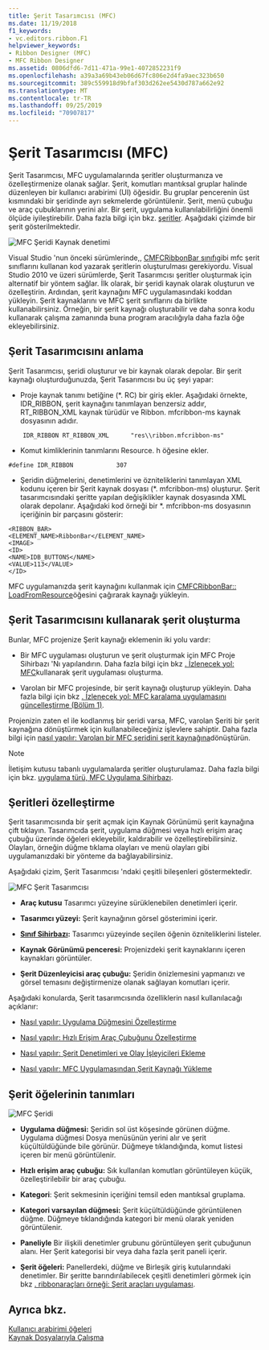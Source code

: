```yaml
---
title: Şerit Tasarımcısı (MFC)
ms.date: 11/19/2018
f1_keywords:
- vc.editors.ribbon.F1
helpviewer_keywords:
- Ribbon Designer (MFC)
- MFC Ribbon Designer
ms.assetid: 0806dfd6-7d11-471a-99e1-4072852231f9
ms.openlocfilehash: a39a3a69b43eb06d67fc806e2d4fa9aec323b650
ms.sourcegitcommit: 389c559918d9bfaf303d262ee5430d787a662e92
ms.translationtype: MT
ms.contentlocale: tr-TR
ms.lasthandoff: 09/25/2019
ms.locfileid: "70907817"
---
```

# <a name="ribbon-designer-mfc"></a>Şerit Tasarımcısı (MFC)

Şerit Tasarımcısı, MFC uygulamalarında şeritler oluşturmanıza ve özelleştirmenize olanak sağlar. Şerit, komutları mantıksal gruplar halinde düzenleyen bir kullanıcı arabirimi (UI) öğesidir. Bu gruplar pencerenin üst kısmındaki bir şeridinde ayrı sekmelerde görüntülenir. Şerit, menü çubuğu ve araç çubuklarının yerini alır. Bir şerit, uygulama kullanılabilirliğini önemli ölçüde iyileştirebilir. Daha fazla bilgi için bkz. [şeritler](/windows/win32/uxguide/cmd-ribbons). Aşağıdaki çizimde bir şerit gösterilmektedir.

![MFC Şeridi Kaynak denetimi](../mfc/media/ribbon_no_callouts.png "MFC Şeridi Kaynak denetimi")

Visual Studio 'nun önceki sürümlerinde,, [CMFCRibbonBar sınıfı](../mfc/reference/cmfcribbonbar-class.md)gibi mfc şerit sınıflarını kullanan kod yazarak şeritlerin oluşturulması gerekiyordu. Visual Studio 2010 ve üzeri sürümlerde, Şerit Tasarımcısı şeritler oluşturmak için alternatif bir yöntem sağlar. İlk olarak, bir şeridi kaynak olarak oluşturun ve özelleştirin. Ardından, şerit kaynağını MFC uygulamasındaki koddan yükleyin. Şerit kaynaklarını ve MFC şerit sınıflarını da birlikte kullanabilirsiniz. Örneğin, bir şerit kaynağı oluşturabilir ve daha sonra kodu kullanarak çalışma zamanında buna program aracılığıyla daha fazla öğe ekleyebilirsiniz.

## <a name="understanding-the-ribbon-designer"></a>Şerit Tasarımcısını anlama

Şerit Tasarımcısı, şeridi oluşturur ve bir kaynak olarak depolar. Bir şerit kaynağı oluşturduğunuzda, Şerit Tasarımcısı bu üç şeyi yapar:

- Proje kaynak tanımı betiğine (*. RC) bir giriş ekler. Aşağıdaki örnekte, IDR_RIBBON, şerit kaynağını tanımlayan benzersiz addır, RT_RIBBON_XML kaynak türüdür ve Ribbon. mfcribbon-ms kaynak dosyasının adıdır.

```
    IDR_RIBBON RT_RIBBON_XML      "res\\ribbon.mfcribbon-ms"
```

- Komut kimliklerinin tanımlarını Resource. h öğesine ekler.

```
#define IDR_RIBBON            307
```

- Şeridin düğmelerini, denetimlerini ve özniteliklerini tanımlayan XML kodunu içeren bir Şerit kaynak dosyası (*. mfcribbon-ms) oluşturur. Şerit tasarımcısındaki şeritte yapılan değişiklikler kaynak dosyasında XML olarak depolanır. Aşağıdaki kod örneği bir \*. mfcribbon-ms dosyasının içeriğinin bir parçasını gösterir:

```
<RIBBON_BAR>
<ELEMENT_NAME>RibbonBar</ELEMENT_NAME>
<IMAGE>
<ID>
<NAME>IDB_BUTTONS</NAME>
<VALUE>113</VALUE>
</ID>
```

MFC uygulamanızda şerit kaynağını kullanmak için [CMFCRibbonBar:: LoadFromResource](../mfc/reference/cmfcribbonbar-class.md#loadfromresource)öğesini çağırarak kaynağı yükleyin.

## <a name="creating-a-ribbon-by-using-the-ribbon-designer"></a>Şerit Tasarımcısını kullanarak şerit oluşturma

Bunlar, MFC projenize Şerit kaynağı eklemenin iki yolu vardır:

- Bir MFC uygulaması oluşturun ve şerit oluşturmak için MFC Proje Sihirbazı 'Nı yapılandırın. Daha fazla bilgi için bkz [. İzlenecek yol: MFC](../mfc/walkthrough-creating-a-ribbon-application-by-using-mfc.md)kullanarak şerit uygulaması oluşturma.

- Varolan bir MFC projesinde, bir şerit kaynağı oluşturup yükleyin. Daha fazla bilgi için bkz [. İzlenecek yol: MFC karalama uygulamasını güncelleştirme (Bölüm 1)](../mfc/walkthrough-updating-the-mfc-scribble-application-part-1.md).

Projenizin zaten el ile kodlanmış bir şeridi varsa, MFC, varolan Şeriti bir şerit kaynağına dönüştürmek için kullanabileceğiniz işlevlere sahiptir. Daha fazla bilgi için [nasıl yapılır: Varolan bir MFC şeridini şerit kaynağına](../mfc/how-to-convert-an-existing-mfc-ribbon-to-a-ribbon-resource.md)dönüştürün.

> [!NOTE]
>  İletişim kutusu tabanlı uygulamalarda şeritler oluşturulamaz. Daha fazla bilgi için bkz. [uygulama türü, MFC Uygulama Sihirbazı](../mfc/reference/application-type-mfc-application-wizard.md).

## <a name="customizing-ribbons"></a>Şeritleri özelleştirme

Şerit tasarımcısında bir şerit açmak için Kaynak Görünümü şerit kaynağına çift tıklayın. Tasarımcıda şerit, uygulama düğmesi veya hızlı erişim araç çubuğu üzerinde öğeleri ekleyebilir, kaldırabilir ve özelleştirebilirsiniz. Olayları, örneğin düğme tıklama olayları ve menü olayları gibi uygulamanızdaki bir yönteme da bağlayabilirsiniz.

Aşağıdaki çizim, Şerit Tasarımcısı 'ndaki çeşitli bileşenleri göstermektedir.

![MFC Şerit Tasarımcısı](../mfc/media/ribbon_designer.png "MFC Şerit Tasarımcısı")

- **Araç kutusu** Tasarımcı yüzeyine sürüklenebilen denetimleri içerir.

- **Tasarımcı yüzeyi:** Şerit kaynağının görsel gösterimini içerir.

- **[Sınıf Sihirbazı](reference/mfc-class-wizard.md):** Tasarımcı yüzeyinde seçilen öğenin özniteliklerini listeler.

- **Kaynak Görünümü penceresi:** Projenizdeki şerit kaynaklarını içeren kaynakları görüntüler.

- **Şerit Düzenleyicisi araç çubuğu:** Şeridin önizlemesini yapmanızı ve görsel temasını değiştirmenize olanak sağlayan komutları içerir.

Aşağıdaki konularda, Şerit tasarımcısında özelliklerin nasıl kullanılacağı açıklanır:

- [Nasıl yapılır: Uygulama Düğmesini Özelleştirme](../mfc/how-to-customize-the-application-button.md)

- [Nasıl yapılır: Hızlı Erişim Araç Çubuğunu Özelleştirme](../mfc/how-to-customize-the-quick-access-toolbar.md)

- [Nasıl yapılır: Şerit Denetimleri ve Olay İşleyicileri Ekleme](../mfc/how-to-add-ribbon-controls-and-event-handlers.md)

- [Nasıl yapılır: MFC Uygulamasından Şerit Kaynağı Yükleme](../mfc/how-to-load-a-ribbon-resource-from-an-mfc-application.md)

## <a name="definitions-of-ribbon-elements"></a>Şerit öğelerinin tanımları

![MFC Şeridi](../mfc/media/ribbon.png "MFC Şeridi")

- **Uygulama düğmesi:** Şeridin sol üst köşesinde görünen düğme. Uygulama düğmesi Dosya menüsünün yerini alır ve şerit küçültüldüğünde bile görünür. Düğmeye tıklandığında, komut listesi içeren bir menü görüntülenir.

- **Hızlı erişim araç çubuğu:** Sık kullanılan komutları görüntüleyen küçük, özelleştirilebilir bir araç çubuğu.

- **Kategori**: Şerit sekmesinin içeriğini temsil eden mantıksal gruplama.

- **Kategori varsayılan düğmesi:** Şerit küçültüldüğünde görüntülenen düğme. Düğmeye tıklandığında kategori bir menü olarak yeniden görüntülenir.

- **Paneliyle** Bir ilişkili denetimler grubunu görüntüleyen şerit çubuğunun alanı. Her Şerit kategorisi bir veya daha fazla şerit paneli içerir.

- **Şerit öğeleri:** Panellerdeki, düğme ve Birleşik giriş kutularındaki denetimler. Bir şeritte barındırılabilecek çeşitli denetimleri görmek için bkz [. ribbonaraçları örneği: Şerit araçları uygulaması](../overview/visual-cpp-samples.md).

## <a name="see-also"></a>Ayrıca bkz.

[Kullanıcı arabirimi öğeleri](../mfc/user-interface-elements-mfc.md)<br/>
[Kaynak Dosyalarıyla Çalışma](../windows/working-with-resource-files.md)
